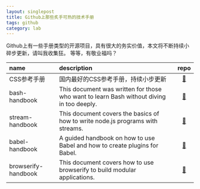 ```yaml
---
layout: singlepost
title: Github上那些炙手可热的技术手册
tags: github
category: lab
---
```


Github上有一些手册类型的开源项目，具有很大的务实价值，本文将不断持续小碎步更新，请叫我收集狂。
等等，有敬业福吗？

<!-- more -->

| name       | description       | repo |
| :------------- | :------------- | :------:  |
| CSS参考手册  | 国内最好的CSS参考手册，持续小步更新 | [:link:](https://github.com/doyoe/css-handbook) |
| bash-handbook  | This document was written for those who want to learn Bash without diving in too deeply.  | [:link:](https://github.com/denysdovhan/bash-handbook) |
| stream-handbook  | This document covers the basics of how to write node.js programs with streams.  | [:link:](https://github.com/substack/stream-handbook) |
| babel-handbook  | A guided handbook on how to use Babel and how to create plugins for Babel.  | [:link:](https://github.com/thejameskyle/babel-handbook) |
| browserify-handbook  | This document covers how to use browserify to build modular applications.  | [:link:](https://github.com/substack/browserify-handbook) |
